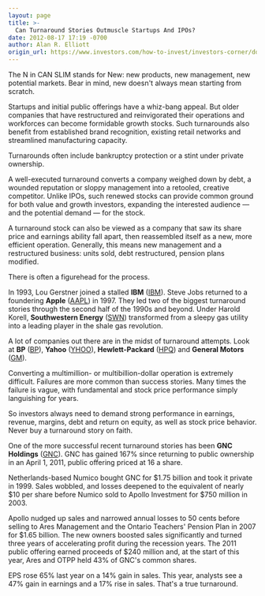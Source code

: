 ```yaml
---
layout: page
title: >-
  Can Turnaround Stories Outmuscle Startups And IPOs?
date: 2012-08-17 17:19 -0700
author: Alan R. Elliott
origin_url: https://www.investors.com/how-to-invest/investors-corner/dont-ignore-the-strength-of-turnaround-stories/
---
```


The N in CAN SLIM stands for New: new products, new management, new potential markets. Bear in mind, new doesn't always mean starting from scratch.

Startups and initial public offerings have a whiz-bang appeal. But older companies that have restructured and reinvigorated their operations and workforces can become formidable growth stocks. Such turnarounds also benefit from established brand recognition, existing retail networks and streamlined manufacturing capacity.

Turnarounds often include bankruptcy protection or a stint under private ownership.

A well-executed turnaround converts a company weighed down by debt, a wounded reputation or sloppy management into a retooled, creative competitor. Unlike IPOs, such renewed stocks can provide common ground for both value and growth investors, expanding the interested audience — and the potential demand — for the stock.

A turnaround stock can also be viewed as a company that saw its share price and earnings ability fall apart, then reassembled itself as a new, more efficient operation. Generally, this means new management and a restructured business: units sold, debt restructured, pension plans modified.

There is often a figurehead for the process.

In 1993, Lou Gerstner joined a stalled **IBM** ([IBM](https://research.investors.com/quote.aspx?symbol=IBM)). Steve Jobs returned to a foundering **Apple** ([AAPL](https://research.investors.com/quote.aspx?symbol=AAPL)) in 1997. They led two of the biggest turnaround stories through the second half of the 1990s and beyond. Under Harold Korell, **Southwestern Energy** ([SWN](https://research.investors.com/quote.aspx?symbol=SWN)) transformed from a sleepy gas utility into a leading player in the shale gas revolution.

A lot of companies out there are in the midst of turnaround attempts. Look at **BP** ([BP](https://research.investors.com/quote.aspx?symbol=BP)), **Yahoo** ([YHOO](https://research.investors.com/quote.aspx?symbol=YHOO)), **Hewlett-Packard** ([HPQ](https://research.investors.com/quote.aspx?symbol=HPQ)) and **General Motors** ([GM](https://research.investors.com/quote.aspx?symbol=GM)).

Converting a multimillion- or multibillion-dollar operation is extremely difficult. Failures are more common than success stories. Many times the failure is vague, with fundamental and stock price performance simply languishing for years.

So investors always need to demand strong performance in earnings, revenue, margins, debt and return on equity, as well as stock price behavior. Never buy a turnaround story on faith.

One of the more successful recent turnaround stories has been **GNC Holdings** ([GNC](https://research.investors.com/quote.aspx?symbol=GNC)). GNC has gained 167% since returning to public ownership in an April 1, 2011, public offering priced at 16 a share.

Netherlands-based Numico bought GNC for \$1.75 billion and took it private in 1999. Sales wobbled, and losses deepened to the equivalent of nearly \$10 per share before Numico sold to Apollo Investment for \$750 million in 2003.

Apollo nudged up sales and narrowed annual losses to 50 cents before selling to Ares Management and the Ontario Teachers' Pension Plan in 2007 for \$1.65 billion. The new owners boosted sales significantly and turned three years of accelerating profit during the recession years. The 2011 public offering earned proceeds of \$240 million and, at the start of this year, Ares and OTPP held 43% of GNC's common shares.

EPS rose 65% last year on a 14% gain in sales. This year, analysts see a 47% gain in earnings and a 17% rise in sales. That's a true turnaround.
